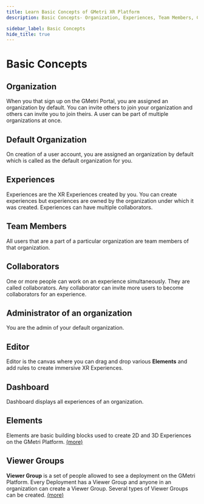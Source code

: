 ```yaml
---
title: Learn Basic Concepts of GMetri XR Platform
description: Basic Concepts- Organization, Experiences, Team Members, Collaborators, Administrator of an organization, Editor, Dashboard, Elements, Viewer Groups - GMetri Documentation.

sidebar_label: Basic Concepts
hide_title: true
---
```


# Basic Concepts

## Organization
When you that sign up on the GMetri Portal, you are assigned an organization by default. You can invite others to join your organization and others can invite you to join theirs. A user can be part of multiple organizations at once.

## Default Organization
On creation of a user account, you are assigned an organization by default which is called as the default organization for you. 

## Experiences
Experiences are the XR Experiences created by you. You can create experiences but experiences are owned by the organization under which it was created. Experiences can have multiple collaborators. 

## Team Members
All users that are a part of a particular organization are team members of that organization.

## Collaborators
One or more people can work on an experience simultaneously. They are called collaborators. Any collaborator can invite more users to become collaborators for an experience.

## Administrator of an organization
You are the admin of your default organization.

## Editor
Editor is the canvas where you can drag and drop various **Elements** and add rules to create immersive XR Experiences.

## Dashboard
Dashboard displays all experiences of an organization.

## Elements
Elements are basic building blocks used to create 2D and 3D Experiences on the GMetri Platform. [(more)](../../Features/Create/Elements/)

## Viewer Groups

**Viewer Group** is a set of people allowed to see a deployment on the GMetri Platform. Every Deployment has a Viewer Group and anyone in an organization can create a Viewer Group. Several types of Viewer Groups can be created. 
[(more)](../../Features/Publish/Authentication/viewer_groups/)
